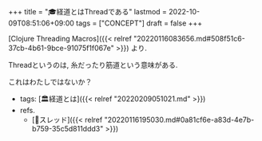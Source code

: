 +++
title = "🎓経道とはThreadである"
lastmod = 2022-10-09T08:51:06+09:00
tags = ["CONCEPT"]
draft = false
+++

[Clojure Threading Macros]({{< relref "20220116083656.md#508f51c6-37cb-4b61-9bce-91075f1f067e" >}}) より.

Threadというのは, 糸だったり筋道という意味がある.

これはわたしではないか？

-   tags: [🏛経道とは]({{< relref "20220209051021.md" >}})
-   refs.
    -   [📝スレッド]({{< relref "20220116195030.md#0a81cf6e-a83d-4e7b-b759-35c5d811ddd3" >}})
